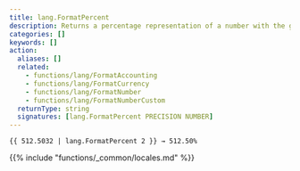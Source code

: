 ```yaml
---
title: lang.FormatPercent
description: Returns a percentage representation of a number with the given precision for the current language and region.
categories: []
keywords: []
action:
  aliases: []
  related:
    - functions/lang/FormatAccounting
    - functions/lang/FormatCurrency
    - functions/lang/FormatNumber
    - functions/lang/FormatNumberCustom
  returnType: string
  signatures: [lang.FormatPercent PRECISION NUMBER]
---
```


```go-html-template
{{ 512.5032 | lang.FormatPercent 2 }} → 512.50%
```

{{% include "functions/_common/locales.md" %}}
